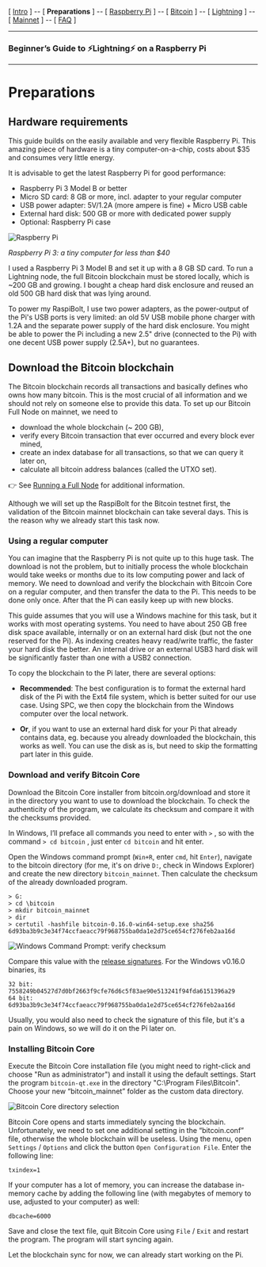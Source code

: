 [ [Intro](README.md) ] -- [ **Preparations** ] -- [ [Raspberry Pi](raspibolt_20_pi.md) ] -- [ [Bitcoin](raspibolt_30_bitcoin.md) ] -- [ [Lightning](raspibolt_40_lnd.md) ] -- [ [Mainnet](raspibolt_50_mainnet.md) ] -- [ [FAQ](raspibolt_faq.md) ]

-------
### Beginner’s Guide to ️⚡Lightning️⚡ on a Raspberry Pi
--------

# Preparations

## Hardware requirements
This guide builds on the easily available and very flexible Raspberry Pi. This amazing piece of hardware is a tiny computer-on-a-chip, costs about $35 and consumes very little energy.

It is advisable to get the latest Raspberry Pi for good performance:
* Raspberry Pi 3 Model B or better
* Micro SD card: 8 GB or more, incl. adapter to your regular computer
* USB power adapter: 5V/1.2A (more ampere is fine) + Micro USB cable
* External hard disk: 500 GB or more with dedicated power supply
* Optional: Raspberry Pi case

![Raspberry Pi](https://github.com/Stadicus/guides/raw/raspibolt_initial/raspibolt/images/10_raspberrypi_hardware.png)

*Raspberry Pi 3: a tiny computer for less than $40*

I used a Raspberry Pi 3 Model B and set it up with a 8 GB SD card. To run a Lightning node, the full Bitcoin blockchain must be stored locally, which is ~200 GB and growing. I bought a cheap hard disk enclosure and reused an old 500 GB hard disk that was lying around. 

To power my RaspiBolt, I use two power adapters, as the power-output of the Pi's USB ports is very limited: an old 5V USB mobile phone charger with 1.2A and the separate power supply of the hard disk enclosure. You might be able to power the Pi including a new 2.5" drive (connected to the Pi) with one decent USB power supply (2.5A+), but no guarantees.

## Download the Bitcoin blockchain
The Bitcoin blockchain records all transactions and basically defines who owns how many bitcoin. This is the most crucial of all information and we should not rely on someone else to provide this data. To set up our Bitcoin Full Node on mainnet, we need to

* download the whole blockchain (~ 200 GB),
* verify every Bitcoin transaction that ever occurred and every block ever mined,
* create an index database for all transactions, so that we can query it later on,
* calculate all bitcoin address balances (called the UTXO set).

:point_right: See [Running a Full Node](https://bitcoin.org/en/full-node) for additional information.

Although we will set up the RaspiBolt for the Bitcoin testnet first, the validation of the Bitcoin mainnet blockchain can take several days. This is the reason why we already start this task now.

### Using a regular computer
You can imagine that the Raspberry Pi is not quite up to this huge task. The download is not the problem, but to initially process the whole blockchain would take weeks or months due to its low computing power and lack of memory. We need to download and verify the blockchain with Bitcoin Core on a regular computer, and then transfer the data to the Pi. This needs to be done only once. After that the Pi can easily keep up with new blocks.

This guide assumes that you will use a  Windows machine for this task, but it works with most operating systems. You need to have about 250 GB free disk space available, internally or on an external hard disk (but not the one reserved for the Pi). As indexing creates heavy read/write traffic, the faster your hard disk the better. An internal drive or an external USB3 hard disk will be significantly faster than one with a USB2 connection.

To copy the blockchain to the Pi later, there are several options:

* **Recommended**: The best configuration is to format the external hard disk of the Pi with the Ext4 file system, which is better suited for our use case. Using SPC, we then copy the blockchain from the Windows computer over the local network.

* **Or**, if you want to use an external hard disk for your Pi that already contains data, eg. because you already downloaded the blockchain, this works as well. You can use the disk as is, but need to skip the formatting part later in this guide.

### Download and verify Bitcoin Core
Download the Bitcoin Core installer from bitcoin.org/download and store it in the directory you want to use to download the blockchain. To check the authenticity of the program, we calculate its checksum and compare it with the checksums provided. 

In Windows, I’ll preface all commands you need to enter with `>` , so with the command `> cd bitcoin` , just enter `cd bitcoin` and hit enter.

Open the Windows command prompt (`Win+R`, enter `cmd`, hit `Enter`), navigate to the bitcoin directory (for me, it's on drive `D:`, check in Windows Explorer) and create the new directory `bitcoin_mainnet`. Then calculate the checksum of the already downloaded program.
```
> G:
> cd \bitcoin
> mkdir bitcoin_mainnet
> dir
> certutil -hashfile bitcoin-0.16.0-win64-setup.exe sha256
6d93ba3b9c3e34f74ccfaeacc79f968755ba0da1e2d75ce654cf276feb2aa16d
```
![Windows Command Prompt: verify checksum](https://raw.githubusercontent.com/Stadicus/guides/raspibolt_initial/raspibolt/images/10_blockchain_wincheck.png)

Compare this value with the [release signatures](https://bitcoin.org/bin/bitcoin-core-0.16.0/SHA256SUMS.asc). For the Windows v0.16.0 binaries, its
```
32 bit:  7558249b04527d7d0bf2663f9cfe76d6c5f83ae90e513241f94fda6151396a29
64 bit:  6d93ba3b9c3e34f74ccfaeacc79f968755ba0da1e2d75ce654cf276feb2aa16d
```
Usually, you would also need to check the signature of this file, but it's a pain on Windows, so we will do it on the Pi later on.

### Installing Bitcoin Core
Execute the Bitcoin Core installation file (you might need to right-click and choose "Run as administrator") and install it using the default settings. Start the program `bitcoin-qt.exe` in the directory "C:\Program Files\Bitcoin". Choose your new “bitcoin_mainnet” folder as the custom data directory.

![Bitcoin Core directory selection](https://github.com/Stadicus/guides/raw/raspibolt_initial/raspibolt/images/10_bitcoinqt_directory.png)

Bitcoin Core opens and starts immediately syncing the blockchain. Unfortunately, we need to set one additional setting in the “bitcoin.conf” file, otherwise the whole blockchain will be useless. Using the menu, open `Settings` / `Options` and click the button `Open Configuration File`. Enter the following line:
```
txindex=1
```
If your computer has a lot of memory, you can increase the database in-memory cache by adding the following line (with megabytes of memory to use, adjusted to your computer) as well:
```
dbcache=6000
```
Save and close the text file, quit Bitcoin Core using `File` / `Exit` and restart the program. The program will start syncing again. 

Let the blockchain sync for now, we can already start working on the Pi.
